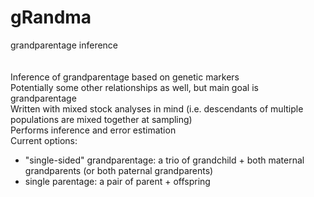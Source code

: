 # gRandma
grandparentage inference </br>
</br> </br> 
Inference of grandparentage based on genetic markers </br>
Potentially some other relationships as well, but main goal is grandparentage </br>
Written with mixed stock analyses in mind (i.e. descendants of multiple populations are mixed together at sampling) </br>
Performs inference and error estimation </br>
Current options: </br>
* "single-sided" grandparentage: a trio of grandchild + both maternal grandparents (or both paternal grandparents) </br>
* single parentage: a pair of parent + offspring </br>

